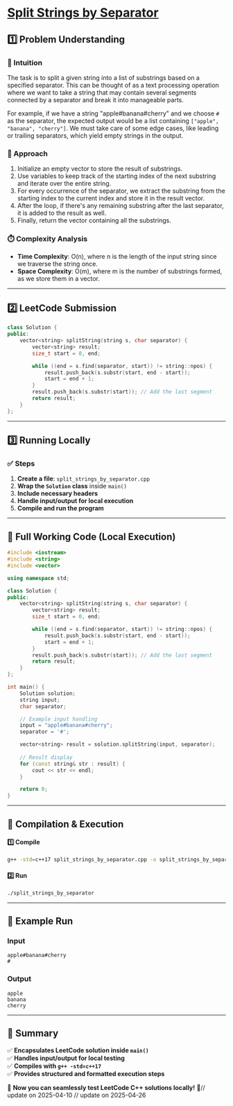# **[Split Strings by Separator](https://leetcode.com/problems/split-strings-by-separator/description/)**  

## **1️⃣ Problem Understanding**  
### **📌 Intuition**  
The task is to split a given string into a list of substrings based on a specified separator. This can be thought of as a text processing operation where we want to take a string that may contain several segments connected by a separator and break it into manageable parts. 

For example, if we have a string "apple#banana#cherry" and we choose `#` as the separator, the expected output would be a list containing `["apple", "banana", "cherry"]`. We must take care of some edge cases, like leading or trailing separators, which yield empty strings in the output.

### **🚀 Approach**  
1. Initialize an empty vector to store the result of substrings.
2. Use variables to keep track of the starting index of the next substring and iterate over the entire string.
3. For every occurrence of the separator, we extract the substring from the starting index to the current index and store it in the result vector.
4. After the loop, if there's any remaining substring after the last separator, it is added to the result as well.
5. Finally, return the vector containing all the substrings.

### **⏱️ Complexity Analysis**  
- **Time Complexity**: O(n), where n is the length of the input string since we traverse the string once.
- **Space Complexity**: O(m), where m is the number of substrings formed, as we store them in a vector.

---  

## **2️⃣ LeetCode Submission**  
```cpp
class Solution {
public:
    vector<string> splitString(string s, char separator) {
        vector<string> result;
        size_t start = 0, end;

        while ((end = s.find(separator, start)) != string::npos) {
            result.push_back(s.substr(start, end - start));
            start = end + 1;
        }
        result.push_back(s.substr(start)); // Add the last segment
        return result;
    }
};
```  

---  

## **3️⃣ Running Locally**  
### **✅ Steps**  
1. **Create a file**: `split_strings_by_separator.cpp`  
2. **Wrap the `Solution` class** inside `main()`  
3. **Include necessary headers**  
4. **Handle input/output for local execution**  
5. **Compile and run the program**  

---  

## **📝 Full Working Code (Local Execution)**  
```cpp
#include <iostream>
#include <string>
#include <vector>

using namespace std;

class Solution {
public:
    vector<string> splitString(string s, char separator) {
        vector<string> result;
        size_t start = 0, end;

        while ((end = s.find(separator, start)) != string::npos) {
            result.push_back(s.substr(start, end - start));
            start = end + 1;
        }
        result.push_back(s.substr(start)); // Add the last segment
        return result;
    }
};

int main() {
    Solution solution;
    string input;
    char separator;

    // Example input handling
    input = "apple#banana#cherry";
    separator = '#';

    vector<string> result = solution.splitString(input, separator);
    
    // Result display
    for (const string& str : result) {
        cout << str << endl;
    }

    return 0;
}
```  

---  

## **🔧 Compilation & Execution**  
#### **1️⃣ Compile**  
```bash
g++ -std=c++17 split_strings_by_separator.cpp -o split_strings_by_separator
```  

#### **2️⃣ Run**  
```bash
./split_strings_by_separator
```  

---  

## **🎯 Example Run**  
### **Input**  
```
apple#banana#cherry
# 
```  
### **Output**  
```
apple
banana
cherry
```  

---  

## **📌 Summary**  
✅ **Encapsulates LeetCode solution inside `main()`**  
✅ **Handles input/output for local testing**  
✅ **Compiles with `g++ -std=c++17`**  
✅ **Provides structured and formatted execution steps**  

🚀 **Now you can seamlessly test LeetCode C++ solutions locally!** 🚀// update on 2025-04-10
// update on 2025-04-26
